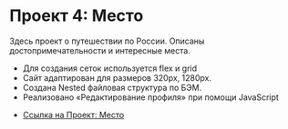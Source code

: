 
# Проект 4: Место


Здесь проект о путешествии по России.
Описаны достопримечательности и интересные места.

- Для создания сеток используется flex и grid
- Сайт адаптирован для размеров 320px, 1280px.
- Создана Nested файловая структура по БЭМ.
- Реализовано  «Редактирование профиля» при помощи JavaScript


* [Ссылка на Проект: Место ](https://sashadobryak.github.io/mesto/index.html)